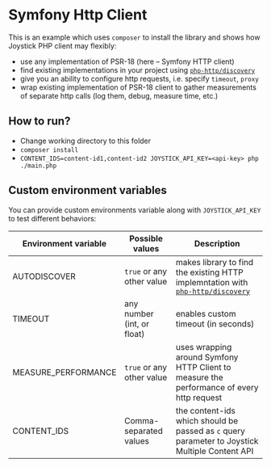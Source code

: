 # Symfony Http Client

This is an example which uses `composer` to install the library and shows 
how Joystick PHP client may flexibly:

-   use any implementation of PSR-18 (here – Symfony HTTP client)
-   find existing implementations in your project using 
    [`php-http/discovery`](https://docs.php-http.org/en/latest/discovery.html)
-   give you an ability to configure http requests, i.e. specify `timeout`, `proxy`
-   wrap existing implementation of PSR-18 client to gather measurements of separate http calls
    (log them, debug, measure time, etc.)

## How to run?

-   Change working directory to this folder
-   `composer install`
-   `CONTENT_IDS=content-id1,content-id2 JOYSTICK_API_KEY=<api-key> php ./main.php`

## Custom environment variables

You can provide custom environments variable along with `JOYSTICK_API_KEY` to test different 
behaviors:

| Environment variable | Possible values            | Description                                                                                                                                  |
|----------------------|----------------------------|----------------------------------------------------------------------------------------------------------------------------------------------|
| AUTODISCOVER         | `true` or any other value  | makes library to find the existing HTTP implemntation with    [ `php-http/discovery` ]( https://docs.php-http.org/en/latest/discovery.html ) |
| TIMEOUT              | any number (int, or float) | enables custom timeout (in seconds)                                                                                                          |
| MEASURE_PERFORMANCE  | `true` or any other value  | uses wrapping around Symfony HTTP Client to measure the performance of every http request                                                    |
| CONTENT_IDS          | Comma-separated values     | the content-ids which should be passed as `c` query parameter to Joystick Multiple Content API                                               |

